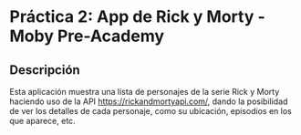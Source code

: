 # Práctica 2: App de Rick y Morty - Moby Pre-Academy
## Descripción
Esta aplicación muestra una lista de personajes de la serie Rick y Morty haciendo uso de la API https://rickandmortyapi.com/, dando la posibilidad de ver los detalles de cada personaje, como su ubicación, episodios en los que aparece, etc.